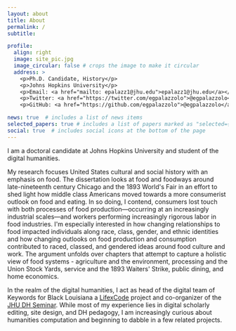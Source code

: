 ```yaml
---
layout: about
title: About
permalink: /
subtitle: 

profile:
  align: right
  image: site_pic.jpg
  image_circular: false # crops the image to make it circular
  address: >
    <p>Ph.D. Candidate, History</p>
    <p>Johns Hopkins University</p>
    <p>Email: <a href="mailto: epalazz1@jhu.edu">epalazz1@jhu.edu</a></p>
    <p>Twitter: <a href="https://twitter.com/egpalazzolo">@egpalazzolo</a></p>
    <p>GitHub: <a href="https://github.com/egpalazzolo">@egpalazzolo</a?</p>

news: true  # includes a list of news items
selected_papers: true # includes a list of papers marked as "selected={true}"
social: true  # includes social icons at the bottom of the page
---
```



I am a doctoral candidate at Johns Hopkins University and student of the digital humanities.

My research focuses United States cultural and social history with an emphasis on food. The dissertation looks at food and foodways around late-nineteenth century Chicago and the 1893 World's Fair in an effort to shed light how middle class Americans moved towards a more consumerist outlook on food and eating. In so doing, I contend, consumers lost touch with both processes of food production—occurring at an increasingly industrial scales—and workers performing increasingly rigorous labor in food industries. I'm especially interested in how changing relationships to food impacted individuals along race, class, gender, and ethnic identities and how changing outlooks on food production and consumption contributed to raced, classed, and gendered ideas around food culture and work. The argument unfolds over chapters that attempt to capture a holistic view of food systems - agriculture and the environment, processing and the Union Stock Yards, service and the 1893 Waiters' Strike, public dining, and home economics.


In the realm of the digital humanities, I act as head of the digital team of Keywords for Black Louisiana a [LifexCode](https://www.lifexcode.org/) project and co-organizer of the [JHU DH Seminar](https://docs.google.com/document/d/1_3Ra5NJBJFhIgByhW7wci-zIW1PGCUSQ7VRxr8fkFoY/edit). While most of my experience lies in digital scholarly editing, site design, and DH pedagogy, I am increasingly curious about humanities computation and beginning to dabble in a few related projects.